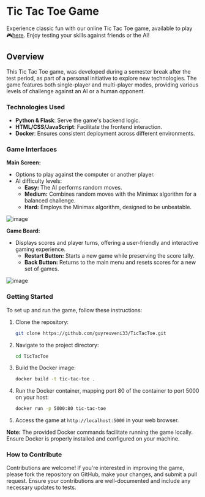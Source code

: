 # Tic Tac Toe Game
 
Experience classic fun with our online Tic Tac Toe game, available to play 🎮[here](http://guyreuveni.pythonanywhere.com). Enjoy testing your skills against friends or the AI!

## Overview

This Tic Tac Toe game, was developed during a semester break after the test period, as part of a personal initiative to explore new technologies. The game features both single-player and multi-player modes, providing various levels of challenge against an AI or a human opponent.

### Technologies Used

- **Python & Flask**: Serve the game's backend logic.
- **HTML/CSS/JavaScript**: Facilitate the frontend interaction.
- **Docker**: Ensures consistent deployment across different environments.

### Game Interfaces

**Main Screen:**
- Options to play against the computer or another player.
- AI difficulty levels:
  - **Easy:** The AI performs random moves.
  - **Medium:** Combines random moves with the Minimax algorithm for a balanced challenge.
  - **Hard:** Employs the Minimax algorithm, designed to be unbeatable.

![image](https://github.com/guyreuveni33/TicTacToe/assets/116805344/485e9d38-0a0a-4035-9ba6-84a3c37a63e1)

**Game Board:**
- Displays scores and player turns, offering a user-friendly and interactive gaming experience.
  - **Restart Button:** Starts a new game while preserving the score tally.
  - **Back Button:** Returns to the main menu and resets scores for a new set of games. 

 ![image](https://github.com/guyreuveni33/TicTacToe/assets/116805344/ec2c945c-7a02-43c1-93c6-cb9c87a23dc8)

### Getting Started

To set up and run the game, follow these instructions:

1. Clone the repository:
   ```bash
   git clone https://github.com/guyreuveni33/TicTacToe.git
   ```
2. Navigate to the project directory:
   ```bash
   cd TicTacToe
   ```
3. Build the Docker image:
   ```bash
   docker build -t tic-tac-toe .
   ```
4. Run the Docker container, mapping port 80 of the container to port 5000 on your host:
   ```bash
   docker run -p 5000:80 tic-tac-toe
   ```
5. Access the game at `http://localhost:5000` in your web browser.

**Note:** The provided Docker commands facilitate running the game locally. Ensure Docker is properly installed and configured on your machine.

### How to Contribute

Contributions are welcome! If you're interested in improving the game, please fork the repository on GitHub, make your changes, and submit a pull request. Ensure your contributions are well-documented and include any necessary updates to tests.
